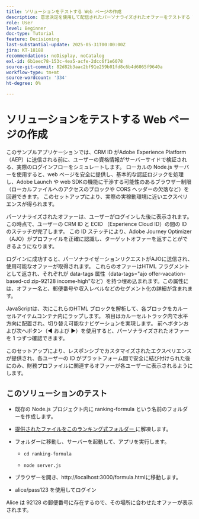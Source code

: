 ```yaml
---
title: ソリューションをテストする Web ページの作成
description: 意思決定を使用して配信されたパーソナライズされたオファーをテストする Web ページ。
role: User
level: Beginner
doc-type: Tutorial
feature: Decisioning
last-substantial-update: 2025-05-31T00:00:00Z
jira: KT-18188
recommendations: noDisplay, noCatalog
exl-id: 6b1eec78-153c-4ea5-acfe-2dcc6f1e6078
source-git-commit: 82d82b3aac2bf91e259b01fd8c6b4d6065f9640a
workflow-type: tm+mt
source-wordcount: '334'
ht-degree: 0%

---
```


# ソリューションをテストする Web ページの作成

このサンプルアプリケーションでは、CRM ID がAdobe Experience Platform（AEP）に送信される前に、ユーザーの資格情報がサーバーサイドで検証される、実際のログインフローをシミュレートします。 ローカルの Node.js サーバーを使用すると、web ページを安全に提供し、基本的な認証ロジックを処理し、Adobe Launch や web SDKの機能に干渉する可能性のあるブラウザー制限（ローカルファイルへのアクセスのブロックや CORS ヘッダーの欠落など）を回避できます。 このセットアップにより、実際の実稼動環境に近いエクスペリエンスが得られます。

パーソナライズされたオファーは、ユーザーがログインした後に表示されます。この時点で、ユーザーの CRM ID と ECID （Experience Cloud ID）の間の ID のステッチが完了します。 この ID ステッチにより、Adobe Journey Optimizer（AJO）がプロファイルを正確に認識し、ターゲットオファーを返すことができるようになります。

ログインに成功すると、パーソナライゼーションリクエストがAJOに送信され、使用可能なオファーが取得されます。 これらのオファーはHTML フラグメントとして返され、それぞれが data-tags 属性（data-tags=&quot;ajo offer-vacation-based-cd zip-92128 income-high&quot;など）を持つ埋め込まれます。この属性には、オファー名と、郵便番号や収入レベルなどのセグメント化の詳細が含まれます。

JavaScriptは、次にこれらのHTML ブロックを解析して、各ブロックをカルーセルアイテムコンテナ内にラップします。 項目はカルーセルトラック内で水平方向に配置され、切り替え可能なナビゲーションを実現します。 前へボタンおよび次へボタン（◀ および ▶）を使用すると、パーソナライズされたオファーを 1 つずつ確認できます。

このセットアップにより、レスポンシブでカスタマイズされたエクスペリエンスが提供され、各ユーザーの ID がプラットフォーム間で安全に結び付けられた後にのみ、財務プロファイルに関連するオファーが各ユーザーに表示されるようにします。

## このソリューションのテスト

* 既存の Node.js プロジェクト内に ranking-formula という名前のフォルダーを作成します。

* [&#x200B; 提供されたファイルをこのランキング式フォルダー &#x200B;](assets/ranking-formula.zip) に解凍します。

* フォルダーに移動し、サーバーを起動して、アプリを実行します。
   * `cd ranking-formula`

   * `node server.js`


* ブラウザーを開き、http://localhost:3000/formula.htmlに移動します。

* alice/pass123 を使用してログイン

Alice は 92128 の郵便番号に存在するので、その場所に合わせたオファーが表示されます。
